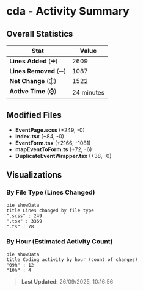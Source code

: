 # cda - Activity Summary 

## Overall Statistics

| Stat                   | Value                                                             |
| ---------------------- | ----------------------------------------------------------------- |
| **Lines Added** (➕)   | 2609                                          |
| **Lines Removed** (➖) | 1087                                        |
| **Net Change** (↕)    | 1522                |
| **Active Time** (⌚)   | 24 minutes |


## Modified Files
- **EventPage.scss** (+249, -0)
- **index.tsx** (+84, -0)
- **EventForm.tsx** (+2166, -1081)
- **mapEventToForm.ts** (+72, -6)
- **DuplicateEventWrapper.tsx** (+38, -0)

## Visualizations

### By File Type (Lines Changed)

```mermaid
pie showData
title Lines changed by file type
".scss" : 249
".tsx" : 3369
".ts" : 78
```

### By Hour (Estimated Activity Count)

```mermaid
pie showData
title Coding activity by hour (count of changes)
"09h" : 12
"10h" : 4
```


> **Last Updated:** 26/09/2025, 10:16:56